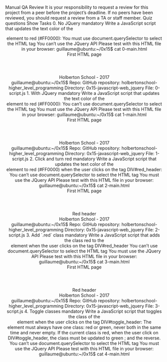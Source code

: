<!DOCTYPE html>
<html lang="en">

<head>
    <script src="https://code.jquery.com/jquery-3.2.1.min.js"></script>
</head>

<body>
    <p>Manual QA Review It is your responsibility to request a review for this project from a peer before the project&rsquo;s deadline. If no peers have been reviewed, you should request a review from a TA or staff member. Quiz questions Show Tasks 0. No JQuery mandatory Write a JavaScript script that updates the text color of the</p>
    <header>element to red (#FF0000): You must use document.querySelector to select the HTML tag You can&rsquo;t use the JQuery API Please test with this HTML file in your browser: guillaume@ubuntu:~/0x15$ cat 0-main.html <title>Holberton School</title>
        <header>First HTML page</header>
        <footer>Holberton School - 2017</footer>
        <script type="text/javascript" src="0-script.js"></script>guillaume@ubuntu:~/0x15$ Repo: GitHub repository: holbertonschool-higher_level_programming Directory: 0x15-javascript-web_jquery File: 0-script.js 1. With JQuery mandatory Write a JavaScript script that updates the text color of the<header>element to red (#FF0000): You can&rsquo;t use document.querySelector to select the HTML tag You must use the JQuery API Please test with this HTML file in your browser: guillaume@ubuntu:~/0x15$ cat 1-main.html <title>Holberton School</title>
            <script src="https://code.jquery.com/jquery-3.2.1.min.js"></script>
            <header>First HTML page</header>
            <footer>Holberton School - 2017</footer>
            <script type="text/javascript" src="1-script.js"></script>guillaume@ubuntu:~/0x15$ Repo: GitHub repository: holbertonschool-higher_level_programming Directory: 0x15-javascript-web_jquery File: 1-script.js 2. Click and turn red mandatory Write a JavaScript script that updates the text color of the<header>element to red (#FF0000) when the user clicks on the tag DIV#red_header: You can&rsquo;t use document.querySelector to select the HTML tag You must use the JQuery API Please test with this HTML file in your browser: guillaume@ubuntu:~/0x15$ cat 2-main.html <title>Holberton School</title>
                <script src="https://code.jquery.com/jquery-3.2.1.min.js"></script>
                <header>First HTML page</header>
                <div id="red_header">Red header</div>
                <footer>Holberton School - 2017</footer>
                <script type="text/javascript" src="2-script.js"></script>guillaume@ubuntu:~/0x15$ Repo: GitHub repository: holbertonschool-higher_level_programming Directory: 0x15-javascript-web_jquery File: 2-script.js 3. Add `.red` class mandatory Write a JavaScript script that adds the class red to the<header>element when the user clicks on the tag DIV#red_header You can&rsquo;t use document.querySelector to select the HTML tag You must use the JQuery API Please test with this HTML file in your browser: guillaume@ubuntu:~/0x15$ cat 3-main.html <title>Holberton School</title>
                    <script src="https://code.jquery.com/jquery-3.2.1.min.js"></script>
                    <style>
                        .red {
                            color: #FF0000;
                        }
                    </style>
                    <header>First HTML page</header>
                    <div id="red_header">Red header</div>
                    <footer>Holberton School - 2017</footer>
                    <script type="text/javascript" src="3-script.js"></script>guillaume@ubuntu:~/0x15$ Repo: GitHub repository: holbertonschool-higher_level_programming Directory: 0x15-javascript-web_jquery File: 3-script.js 4. Toggle classes mandatory Write a JavaScript script that toggles the class of the<header>element when the user clicks on the tag DIV#toggle_header: The<header>element must always have one class: red or green, never both in the same time and never empty. If the current class is red, when the user click on DIV#toggle_header, the class must be updated to green ; and the reverse. You can&rsquo;t use document.querySelector to select the HTML tag You must use the JQuery API Please test with this HTML file in your browser: guillaume@ubuntu:~/0x15$ cat 4-main.html <title>Holberton School</title>
                            <script src="https://code.jquery.com/jquery-3.2.1.min.js"></script>
                            <style>
                                .red {
                                    color: #FF0000;
                                }

                                .green {
                                    color: #00FF00;
                                }
                            </style>
                            <header class="green">First HTML page</header>
                            <div id="toggle_header">Toggle header</div>
                            <footer>Holberton School - 2017</footer>
                            <script type="text/javascript" src="4-script.js"></script>guillaume@ubuntu:~/0x15$ Repo: GitHub repository: holbertonschool-higher_level_programming Directory: 0x15-javascript-web_jquery File: 4-script.js 5. List of elements mandatory Write a JavaScript script that adds a<ul>
                                <li>element to a list when the user clicks on the tag DIV#add_item: The new element must be:</li>
                                <li>Item</li>
                            </ul>The new element must be added to UL.my_list You can&rsquo;t use document.querySelector to select the HTML tag You must use the JQuery API Please test with this HTML file in your browser: guillaume@ubuntu:~/0x15$ cat 5-main.html <title>Holberton School</title>
                            <script src="https://code.jquery.com/jquery-3.2.1.min.js"></script>
                            <header>First HTML page</header><br>
                            <div id="add_item">Add item</div><br>
                            <ul class="my_list">
                                <li>Item</li>
                            </ul>
                            <footer>Holberton School - 2017</footer>
                            <script type="text/javascript" src="5-script.js"></script>guillaume@ubuntu:~/0x15$ Repo: GitHub repository: holbertonschool-higher_level_programming Directory: 0x15-javascript-web_jquery File: 5-script.js 6. Change the text mandatory Write a JavaScript script that updates the text of the<header>element to New Header!!! when the user clicks on DIV#update_header You can&rsquo;t use document.querySelector to select the HTML tag You must use the JQuery API Please test with this HTML file in your browser: guillaume@ubuntu:~/0x15$ cat 6-main.html <title>Holberton School</title>
                                <script src="https://code.jquery.com/jquery-3.2.1.min.js"></script>
                                <header>First HTML page</header><br>
                                <div id="update_header">Update the header</div><br>
                                <footer>Holberton School - 2017</footer>
                                <script type="text/javascript" src="6-script.js"></script> guillaume@ubuntu:~/0x15$ Repo: GitHub repository: holbertonschool-higher_level_programming Directory: 0x15-javascript-web_jquery File: 6-script.js 7. Star wars character mandatory Write a JavaScript script that fetches the character name from this URL: https://swapi-api.hbtn.io/api/people/5/?format=json The name must be displayed in the HTML tag DIV#character You can&rsquo;t use document.querySelector to select the HTML tag You must use the JQuery API Please test with this HTML file in your browser: guillaume@ubuntu:~/0x15$ cat 7-main.html <title>Holberton School</title>
                                <script src="https://code.jquery.com/jquery-3.2.1.min.js"></script>
                                <header>Star Wars character</header><br>
                                <div id="character"><br></div><br>
                                <footer>Holberton School - 2017</footer>
                                <script type="text/javascript" src="7-script.js"></script> guillaume@ubuntu:~/0x15$ Repo: GitHub repository: holbertonschool-higher_level_programming Directory: 0x15-javascript-web_jquery File: 7-script.js 8. Star Wars movies mandatory Write a JavaScript script that fetches and lists the title for all movies by using this URL: https://swapi-api.hbtn.io/api/films/?format=json All movie titles must be list in the HTML tag UL#list_movies You can&rsquo;t use document.querySelector to select the HTML tag You must use the JQuery API Please test with this HTML file in your browser: guillaume@ubuntu:~/0x15$ cat 8-main.html <title>Holberton School</title>
                                <script src="https://code.jquery.com/jquery-3.2.1.min.js"></script>
                                <header>Star Wars movies</header><br><br>
                                <footer>Holberton School - 2017</footer>
                                <script type="text/javascript" src="8-script.js"></script> guillaume@ubuntu:~/0x15$ Repo: GitHub repository: holbertonschool-higher_level_programming Directory: 0x15-javascript-web_jquery File: 8-script.js 9. Say Hello! mandatory Write a JavaScript script that fetches from https://fourtonfish.com/hellosalut/?lang=fr and displays the value of hello from that fetch in the HTML tag DIV#hello. The translation of &ldquo;hello&rdquo; must be displayed in the HTML tag DIV#hello You can&rsquo;t use document.querySelector to select the HTML tag You must use the JQuery API Your script must work when it is imported from the tag Please test with this HTML file in your browser: guillaume@ubuntu:~/0x15$ cat 9-main.html <title>Holberton School</title>
                                <script src="https://code.jquery.com/jquery-3.2.1.min.js"></script>
                                <script type="text/javascript" src="9-script.js"></script>
                                <header>Say Hello!</header><br>
                                <div id="hello"><br></div><br>
                                <footer>Holberton School - 2017</footer>guillaume@ubuntu:~/0x15$ Repo: GitHub repository: holbertonschool-higher_level_programming Directory: 0x15-javascript-web_jquery File: 9-script.js 10. No jQuery - document loaded #advanced Write a JavaScript script that updates the text color of the<header>element to red (#FF0000): You must use document.querySelector to select the HTML tag You can&rsquo;t use the jQuery API Note: Your script must be imported from the tag, not at the end of the HTML Please test with this HTML file in your browser: guillaume@ubuntu:~/0x15$ cat 100-main.html <title>Holberton School</title>
                                    <script type="text/javascript" src="100-script.js"></script>
                                    <header>First HTML page</header>
                                    <footer>Holberton School - 2017</footer>guillaume@ubuntu:~/0x15$ Repo: GitHub repository: holbertonschool-higher_level_programming Directory: 0x15-javascript-web_jquery File: 100-script.js 11. List, add, remove #advanced Write a JavaScript script that adds, removes and clears LI elements from a list when the user clicks: The new element must be:<ul>
                                        <li>Item</li>
                                    </ul>The new element must be added to UL.my_list When the user clicks on DIV#add_item: a new element is added to the list When the user clicks on DIV#remove_item: the last element is removed from the list When the user clicks on DIV#clear_list: all elements of the list are removed You can&rsquo;t use document.querySelector to select the HTML tag You must use the JQuery API You script must work when it imported from the HEAD tag Please test with this HTML file in your browser: guillaume@ubuntu:~/0x15$ cat 101-main.html <title>Holberton School</title>
                                    <script src="https://code.jquery.com/jquery-3.2.1.min.js"></script>
                                    <script type="text/javascript" src="101-script.js"></script>
                                    <header>First HTML page</header><br>
                                    <div id="add_item">Add item</div>
                                    <div id="remove_item">Remove item</div>
                                    <div id="clear_list">Clear list</div><br>
                                    <ul class="my_list">
                                        <li>Item</li>
                                    </ul>
                                    <footer>Holberton School - 2017</footer>guillaume@ubuntu:~/0x15$ Repo: GitHub repository: holbertonschool-higher_level_programming Directory: 0x15-javascript-web_jquery File: 101-script.js 12. Say hello to everybody! #advanced Write a JavaScript script that fetches and prints how to say &ldquo;Hello&rdquo; depending on the language You should use this API service: https://www.fourtonfish.com/hellosalut/hello/ The language code will be the value entered in the tag INPUT#language_code (ex: es, fr, en etc.) The translation must be fetched when the user clicks on INPUT#btn_translate The translation of &ldquo;Hello&rdquo; must be displayed in the HTML tag DIV#hello You can&rsquo;t use document.querySelector to select the HTML tag You must use the JQuery API You script must work when imported from the tag Please test with this HTML file in your browser: guillaume@ubuntu:~/0x15$ cat 102-main.html <title>Holberton School</title>
                                    <script src="https://code.jquery.com/jquery-3.2.1.min.js"></script>
                                    <script type="text/javascript" src="102-script.js"></script>
                                    <header>Say Hello</header><br><input id="language_code" type="text" placeholder="Language code">&nbsp;<input id="btn_translate" type="button" value="Translate"><br>
                                    <div id="hello"><br></div><br>
                                    <footer>Holberton School - 2017</footer>guillaume@ubuntu:~/0x15$ Repo: GitHub repository: holbertonschool-higher_level_programming Directory: 0x15-javascript-web_jquery File: 102-script.js 13. And press ENTER #advanced Write a JavaScript script that fetches and prints how to say &ldquo;Hello&rdquo; depending on the language You should use this API service: https://www.fourtonfish.com/hellosalut/hello/ The language code will be the value entered in the tag INPUT#language_code (ex: es, fr, en etc.) The translation must be fetched when the user clicks on INPUT#btn_translate OR presses ENTER when the focus is on INPUT#language_code The translation of &ldquo;Hello&rdquo; must be displayed in the HTML tag DIV#hello You can&rsquo;t use document.querySelector to select the HTML tag You must use the JQuery API You script must work when imported from the tag Please test with this HTML file in your browser: guillaume@ubuntu:~/0x15$ cat 103-main.html <title>Holberton School</title>
                                    <script src="https://code.jquery.com/jquery-3.2.1.min.js"></script>
                                    <script type="text/javascript" src="103-script.js"></script>
                                </header>
                            </header>
                        </header>
                    </header>
                </header>
            </header>
        </header>
    </header>
    <header>First HTML page</header>
    <footer>Holberton School - 2017</footer>
    <script type="text/javascript" src="0-script.js"></script>
    <p>guillaume@ubuntu:~/0x15$ Repo: GitHub repository: holbertonschool-higher_level_programming Directory: 0x15-javascript-web_jquery File: 0-script.js 1. With JQuery mandatory Write a JavaScript script that updates the text color of the</p>
    <header>element to red (#FF0000): You can&rsquo;t use document.querySelector to select the HTML tag You must use the JQuery API Please test with this HTML file in your browser: guillaume@ubuntu:~/0x15$ cat 1-main.html <title>Holberton School</title>
        <script src="https://code.jquery.com/jquery-3.2.1.min.js"></script>
        <header>First HTML page</header>
        <footer>Holberton School - 2017</footer>
        <script type="text/javascript" src="1-script.js"></script>guillaume@ubuntu:~/0x15$ Repo: GitHub repository: holbertonschool-higher_level_programming Directory: 0x15-javascript-web_jquery File: 1-script.js 2. Click and turn red mandatory Write a JavaScript script that updates the text color of the<header>element to red (#FF0000) when the user clicks on the tag DIV#red_header: You can&rsquo;t use document.querySelector to select the HTML tag You must use the JQuery API Please test with this HTML file in your browser: guillaume@ubuntu:~/0x15$ cat 2-main.html <title>Holberton School</title>
            <script src="https://code.jquery.com/jquery-3.2.1.min.js"></script>
            <header>First HTML page</header>
            <div id="red_header">Red header</div>
            <footer>Holberton School - 2017</footer>
            <script type="text/javascript" src="2-script.js"></script>guillaume@ubuntu:~/0x15$ Repo: GitHub repository: holbertonschool-higher_level_programming Directory: 0x15-javascript-web_jquery File: 2-script.js 3. Add `.red` class mandatory Write a JavaScript script that adds the class red to the<header>element when the user clicks on the tag DIV#red_header You can&rsquo;t use document.querySelector to select the HTML tag You must use the JQuery API Please test with this HTML file in your browser: guillaume@ubuntu:~/0x15$ cat 3-main.html <title>Holberton School</title>
                <script src="https://code.jquery.com/jquery-3.2.1.min.js"></script>
                <style>
                    .red {
                        color: #FF0000;
                    }
                </style>
                <header>First HTML page</header>
                <div id="red_header">Red header</div>
                <footer>Holberton School - 2017</footer>
                <script type="text/javascript" src="3-script.js"></script>guillaume@ubuntu:~/0x15$ Repo: GitHub repository: holbertonschool-higher_level_programming Directory: 0x15-javascript-web_jquery File: 3-script.js 4. Toggle classes mandatory Write a JavaScript script that toggles the class of the<header>element when the user clicks on the tag DIV#toggle_header: The<header>element must always have one class: red or green, never both in the same time and never empty. If the current class is red, when the user click on DIV#toggle_header, the class must be updated to green ; and the reverse. You can&rsquo;t use document.querySelector to select the HTML tag You must use the JQuery API Please test with this HTML file in your browser: guillaume@ubuntu:~/0x15$ cat 4-main.html <title>Holberton School</title>
                        <script src="https://code.jquery.com/jquery-3.2.1.min.js"></script>
                        <style>
                            .red {
                                color: #FF0000;
                            }

                            .green {
                                color: #00FF00;
                            }
                        </style>
                        <header class="green">First HTML page</header>
                        <div id="toggle_header">Toggle header</div>
                        <footer>Holberton School - 2017</footer>
                        <script type="text/javascript" src="4-script.js"></script>guillaume@ubuntu:~/0x15$ Repo: GitHub repository: holbertonschool-higher_level_programming Directory: 0x15-javascript-web_jquery File: 4-script.js 5. List of elements mandatory Write a JavaScript script that adds a<ul>
                            <li>element to a list when the user clicks on the tag DIV#add_item: The new element must be:</li>
                            <li>Item</li>
                        </ul>The new element must be added to UL.my_list You can&rsquo;t use document.querySelector to select the HTML tag You must use the JQuery API Please test with this HTML file in your browser: guillaume@ubuntu:~/0x15$ cat 5-main.html <title>Holberton School</title>
                        <script src="https://code.jquery.com/jquery-3.2.1.min.js"></script>
                        <header>First HTML page</header><br>
                        <div id="add_item">Add item</div><br>
                        <ul class="my_list">
                            <li>Item</li>
                        </ul>
                        <footer>Holberton School - 2017</footer>
                        <script type="text/javascript" src="5-script.js"></script>guillaume@ubuntu:~/0x15$ Repo: GitHub repository: holbertonschool-higher_level_programming Directory: 0x15-javascript-web_jquery File: 5-script.js 6. Change the text mandatory Write a JavaScript script that updates the text of the<header>element to New Header!!! when the user clicks on DIV#update_header You can&rsquo;t use document.querySelector to select the HTML tag You must use the JQuery API Please test with this HTML file in your browser: guillaume@ubuntu:~/0x15$ cat 6-main.html <title>Holberton School</title>
                            <script src="https://code.jquery.com/jquery-3.2.1.min.js"></script>
                            <header>First HTML page</header><br>
                            <div id="update_header">Update the header</div><br>
                            <footer>Holberton School - 2017</footer>
                            <script type="text/javascript" src="6-script.js"></script> guillaume@ubuntu:~/0x15$ Repo: GitHub repository: holbertonschool-higher_level_programming Directory: 0x15-javascript-web_jquery File: 6-script.js 7. Star wars character mandatory Write a JavaScript script that fetches the character name from this URL: https://swapi-api.hbtn.io/api/people/5/?format=json The name must be displayed in the HTML tag DIV#character You can&rsquo;t use document.querySelector to select the HTML tag You must use the JQuery API Please test with this HTML file in your browser: guillaume@ubuntu:~/0x15$ cat 7-main.html <title>Holberton School</title>
                            <script src="https://code.jquery.com/jquery-3.2.1.min.js"></script>
                            <header>Star Wars character</header><br>
                            <div id="character"><br></div><br>
                            <footer>Holberton School - 2017</footer>
                            <script type="text/javascript" src="7-script.js"></script> guillaume@ubuntu:~/0x15$ Repo: GitHub repository: holbertonschool-higher_level_programming Directory: 0x15-javascript-web_jquery File: 7-script.js 8. Star Wars movies mandatory Write a JavaScript script that fetches and lists the title for all movies by using this URL: https://swapi-api.hbtn.io/api/films/?format=json All movie titles must be list in the HTML tag UL#list_movies You can&rsquo;t use document.querySelector to select the HTML tag You must use the JQuery API Please test with this HTML file in your browser: guillaume@ubuntu:~/0x15$ cat 8-main.html <title>Holberton School</title>
                            <script src="https://code.jquery.com/jquery-3.2.1.min.js"></script>
                            <header>Star Wars movies</header><br><br>
                            <footer>Holberton School - 2017</footer>
                            <script type="text/javascript" src="8-script.js"></script> guillaume@ubuntu:~/0x15$ Repo: GitHub repository: holbertonschool-higher_level_programming Directory: 0x15-javascript-web_jquery File: 8-script.js 9. Say Hello! mandatory Write a JavaScript script that fetches from https://fourtonfish.com/hellosalut/?lang=fr and displays the value of hello from that fetch in the HTML tag DIV#hello. The translation of &ldquo;hello&rdquo; must be displayed in the HTML tag DIV#hello You can&rsquo;t use document.querySelector to select the HTML tag You must use the JQuery API Your script must work when it is imported from the tag Please test with this HTML file in your browser: guillaume@ubuntu:~/0x15$ cat 9-main.html <title>Holberton School</title>
                            <script src="https://code.jquery.com/jquery-3.2.1.min.js"></script>
                            <script type="text/javascript" src="9-script.js"></script>
                            <header>Say Hello!</header><br>
                            <div id="hello"><br></div><br>
                            <footer>Holberton School - 2017</footer>guillaume@ubuntu:~/0x15$ Repo: GitHub repository: holbertonschool-higher_level_programming Directory: 0x15-javascript-web_jquery File: 9-script.js 10. No jQuery - document loaded #advanced Write a JavaScript script that updates the text color of the<header>element to red (#FF0000): You must use document.querySelector to select the HTML tag You can&rsquo;t use the jQuery API Note: Your script must be imported from the tag, not at the end of the HTML Please test with this HTML file in your browser: guillaume@ubuntu:~/0x15$ cat 100-main.html <title>Holberton School</title>
                                <script type="text/javascript" src="100-script.js"></script>
                                <header>First HTML page</header>
                                <footer>Holberton School - 2017</footer>guillaume@ubuntu:~/0x15$ Repo: GitHub repository: holbertonschool-higher_level_programming Directory: 0x15-javascript-web_jquery File: 100-script.js 11. List, add, remove #advanced Write a JavaScript script that adds, removes and clears LI elements from a list when the user clicks: The new element must be:<ul>
                                    <li>Item</li>
                                </ul>The new element must be added to UL.my_list When the user clicks on DIV#add_item: a new element is added to the list When the user clicks on DIV#remove_item: the last element is removed from the list When the user clicks on DIV#clear_list: all elements of the list are removed You can&rsquo;t use document.querySelector to select the HTML tag You must use the JQuery API You script must work when it imported from the HEAD tag Please test with this HTML file in your browser: guillaume@ubuntu:~/0x15$ cat 101-main.html <title>Holberton School</title>
                                <script src="https://code.jquery.com/jquery-3.2.1.min.js"></script>
                                <script type="text/javascript" src="101-script.js"></script>
                                <header>First HTML page</header><br>
                                <div id="add_item">Add item</div>
                                <div id="remove_item">Remove item</div>
                                <div id="clear_list">Clear list</div><br>
                                <ul class="my_list">
                                    <li>Item</li>
                                </ul>
                                <footer>Holberton School - 2017</footer>guillaume@ubuntu:~/0x15$ Repo: GitHub repository: holbertonschool-higher_level_programming Directory: 0x15-javascript-web_jquery File: 101-script.js 12. Say hello to everybody! #advanced Write a JavaScript script that fetches and prints how to say &ldquo;Hello&rdquo; depending on the language You should use this API service: https://www.fourtonfish.com/hellosalut/hello/ The language code will be the value entered in the tag INPUT#language_code (ex: es, fr, en etc.) The translation must be fetched when the user clicks on INPUT#btn_translate The translation of &ldquo;Hello&rdquo; must be displayed in the HTML tag DIV#hello You can&rsquo;t use document.querySelector to select the HTML tag You must use the JQuery API You script must work when imported from the tag Please test with this HTML file in your browser: guillaume@ubuntu:~/0x15$ cat 102-main.html <title>Holberton School</title>
                                <script src="https://code.jquery.com/jquery-3.2.1.min.js"></script>
                                <script type="text/javascript" src="102-script.js"></script>
                                <header>Say Hello</header><br><input id="language_code" type="text" placeholder="Language code">&nbsp;<input id="btn_translate" type="button" value="Translate"><br>
                                <div id="hello"><br></div><br>
                                <footer>Holberton School - 2017</footer>guillaume@ubuntu:~/0x15$ Repo: GitHub repository: holbertonschool-higher_level_programming Directory: 0x15-javascript-web_jquery File: 102-script.js 13. And press ENTER #advanced Write a JavaScript script that fetches and prints how to say &ldquo;Hello&rdquo; depending on the language You should use this API service: https://www.fourtonfish.com/hellosalut/hello/ The language code will be the value entered in the tag INPUT#language_code (ex: es, fr, en etc.) The translation must be fetched when the user clicks on INPUT#btn_translate OR presses ENTER when the focus is on INPUT#language_code The translation of &ldquo;Hello&rdquo; must be displayed in the HTML tag DIV#hello You can&rsquo;t use document.querySelector to select the HTML tag You must use the JQuery API You script must work when imported from the tag Please test with this HTML file in your browser: guillaume@ubuntu:~/0x15$ cat 103-main.html <title>Holberton School</title>
                                <script src="https://code.jquery.com/jquery-3.2.1.min.js"></script>
                                <script type="text/javascript" src="103-script.js"></script>
                                <header>Say Hello</header><br><input id="language_code" type="text" placeholder="Language code">&nbsp;<input id="btn_translate" type="button" value="Translate"><br>
                                <div id="hello"><br></div><br>
                                <footer>Holberton School - 2017</footer>
                            </header>
                        </header>
                    </header>
                </header>
            </header>
        </header>
    </header>
</body>

</html>
